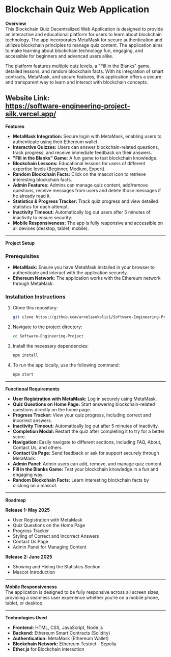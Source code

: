 # Blockchain Quiz Web Application

**Overview**  
This Blockchain Quiz Decentralized Web Application is designed to provide an interactive and educational platform for users to learn about blockchain technology. The app incorporates MetaMask for secure authentication and utilizes blockchain principles to manage quiz content. The application aims to make learning about blockchain technology fun, engaging, and accessible for beginners and advanced users alike.

The platform features multiple quiz levels, a "Fill in the Blanks" game, detailed lessons, and random blockchain facts. With its integration of smart contracts, MetaMask, and secure features, this application offers a secure and transparent way to learn and interact with blockchain concepts.

**Website Link:**  
https://software-engineering-project-silk.vercel.app/
---

**Features**

- **MetaMask Integration:** Secure login with MetaMask, enabling users to authenticate using their Ethereum wallet.
- **Interactive Quizzes:** Users can answer blockchain-related questions, track progress, and receive immediate feedback on their answers.
- **"Fill in the Blanks" Game:** A fun game to test blockchain knowledge.
- **Blockchain Lessons:** Educational lessons for users of different expertise levels (Beginner, Medium, Expert).
- **Random Blockchain Facts:** Click on the mascot icon to retrieve interesting blockchain facts.
- **Admin Features:** Admins can manage quiz content, add/remove questions, receive messages from users and delete those messages if he already read it.
- **Statistics & Progress Tracker:** Track quiz progress and view detailed statistics for each attempt.
- **Inactivity Timeout:** Automatically log out users after 5 minutes of inactivity to ensure security.
- **Mobile Responsiveness:** The app is fully responsive and accessible on all devices (desktop, tablet, mobile).

---

**Project Setup**

### **Prerequisites**
- **MetaMask:** Ensure you have MetaMask installed in your browser to authenticate and interact with the application securely.
- **Ethereum Network:** The application works with the Ethereum network through MetaMask.

### **Installation Instructions**
1. Clone this repository:
    ```bash
    git clone https://github.com/arnelasokolic1/Software-Engineering-Project.git
    ```

2. Navigate to the project directory:
    ```bash
    cd Software-Engineering-Project
    ```

3. Install the necessary dependencies:
    ```bash
    npm install
    ```

4. To run the app locally, use the following command:
    ```bash
    npm start
    ```


---

**Functional Requirements**

- **User Registration with MetaMask:** Log in securely using MetaMask.
- **Quiz Questions on Home Page:** Start answering blockchain-related questions directly on the home page.
- **Progress Tracker:** View your quiz progress, including correct and incorrect answers.
- **Inactivity Timeout:** Automatically log out after 5 minutes of inactivity.
- **Completion Modal:** Restart the quiz after completing it to try for a better score.
- **Navigation:** Easily navigate to different sections, including FAQ, About, Contact Us, and others.
- **Contact Us Page:** Send feedback or ask for support securely through MetaMask.
- **Admin Panel:** Admin users can add, remove, and manage quiz content.
- **Fill in the Blanks Game:** Test your blockchain knowledge in a fun and engaging way.
- **Random Blockchain Facts:** Learn interesting blockchain facts by clicking on a mascot.

---

**Roadmap**

**Release 1: May 2025**
- User Registration with MetaMask
- Quiz Questions on the Home Page
- Progress Tracker
- Styling of Correct and Incorrect Answers
- Contact Us Page
- Admin Panel for Managing Content

**Release 2: June 2025**
- Showing and Hiding the Statistics Section
- Mascot Introduction


---


**Mobile Responsiveness**  
The application is designed to be fully responsive across all screen sizes, providing a seamless user experience whether you’re on a mobile phone, tablet, or desktop.

---

**Technologies Used**
- **Frontend:** HTML, CSS, JavaScript, Node.js
- **Backend:** Ethereum Smart Contracts (Solidity)
- **Authentication:** MetaMask (Ethereum Wallet)
- **Blockchain Network:** Ethereum Testnet - Sepolia
- **Ether.js** for Blockchain interaction

